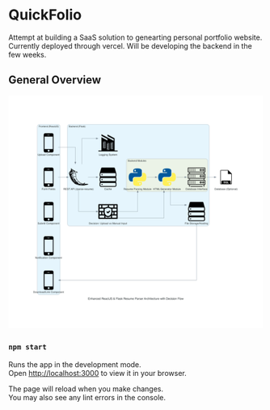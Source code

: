 # QuickFolio

Attempt at building a SaaS solution to genearting personal portfolio website. Currently deployed through vercel. Will be developing the backend in the few weeks.

## General Overview

![Architecture](architecture.png)

### `npm start`

Runs the app in the development mode.\
Open [http://localhost:3000](http://localhost:3000) to view it in your browser.

The page will reload when you make changes.\
You may also see any lint errors in the console.

